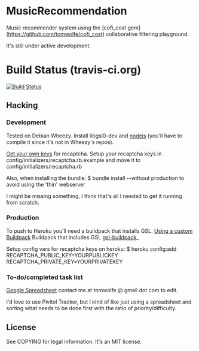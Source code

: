 # MusicRecommendation

Music recommender system using the [cofi_cost gem] (https://github.com/tomwolfe/cofi_cost) collaborative filtering playground.

It's still under active development.

# Build Status (travis-ci.org)

[![Build Status](https://travis-ci.org/tomwolfe/musicrecommendation.png?branch=master)](https://travis-ci.org/tomwolfe/musicrecommendation)

## Hacking

### Development

Tested on Debian Wheezy.
Install libgsl0-dev and [nodejs](https://github.com/joyent/node/wiki/Installing-Node.js-via-package-manager) (you'll have to compile it since it's not in Wheezy's repos).

[Get your own keys](http://recaptcha.net/whyrecaptcha.html) for recaptcha.
Setup your recaptcha keys in config/initializers/recaptcha.rb.example and move it to config/initializers/recaptcha.rb

Also, when installing the bundle: $ bundle install --without production
to avoid using the 'thin' webserver

I might be missing something, I think that's all I needed to get it running from scratch.

### Production

To push to Heroku you'll need a buildpack that installs GSL. [Using a custom Buildpack](https://devcenter.heroku.com/articles/buildpacks#using-a-custom-buildpack)
Buildpack that includes GSL [gsl-buildpack](https://github.com/tomwolfe/heroku-buildpack-gsl-ruby)_

Setup config vars for recaptcha keys on heroku:
$ heroku config:add RECAPTCHA_PUBLIC_KEY=YOURPUBLICKEY RECAPTCHA_PRIVATE_KEY=YOURPRIVATEKEY

### To-do/completed task list

[Google Spreadsheet](http://goo.gl/3CsWy) contact me at tomwolfe @ gmail dot com to edit.

I'd love to use Pivitol Tracker, but I kind of like just using a spreadsheet and sorting what needs to be done first with the ratio of priority/difficulty.

## License

See COPYING	for legal information. It's an MIT license.
